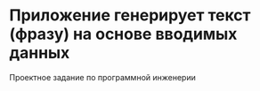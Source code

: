 # Приложение генерирует текст (фразу) на основе вводимых данных
Проектное задание по программной инженерии
